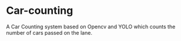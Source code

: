 # Car-counting
A Car Counting system based on Opencv and YOLO which counts the number of cars passed on the lane.
